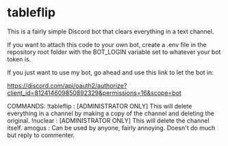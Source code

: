 # tableflip

This is a fairly simple Discord bot that clears everything in a text channel.

If you want to attach this code to your own bot, create a .env file in the repository root folder with the BOT_LOGIN variable set to whatever your bot token is.

If you just want to use my bot, go ahead and use this link to let the bot in:

https://discord.com/api/oauth2/authorize?client_id=812414609850892329&permissions=16&scope=bot

COMMANDS:
!tableflip : [ADMINISTRATOR ONLY] This will delete everything in a channel by making a copy of the channel and deleting the original. 
!nuclear : [ADMINISTRATOR ONLY] This will delete the channel itself.
amogus : Can be used by anyone, fairly annoying. Doesn't do much but reply to commenter.
